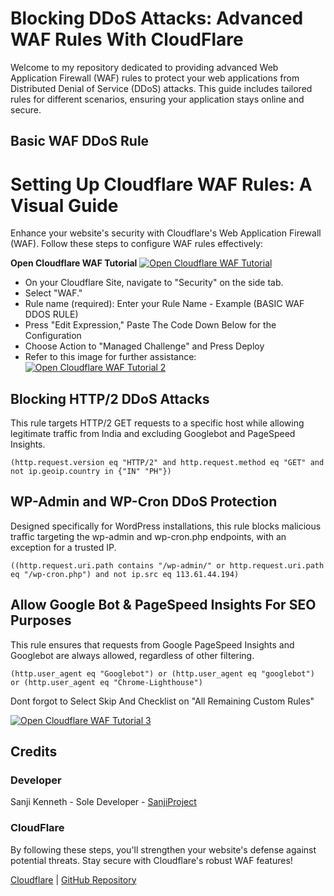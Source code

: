 # Blocking DDoS Attacks: Advanced WAF Rules With CloudFlare

Welcome to my repository dedicated to providing advanced Web Application Firewall (WAF) rules to protect your web applications from Distributed Denial of Service (DDoS) attacks. This guide includes tailored rules for different scenarios, ensuring your application stays online and secure.

## Basic WAF DDoS Rule
# Setting Up Cloudflare WAF Rules: A Visual Guide

Enhance your website's security with Cloudflare's Web Application Firewall (WAF). Follow these steps to configure WAF rules effectively:

**Open Cloudflare WAF Tutorial**
     [![Open Cloudflare WAF Tutorial](https://i.ibb.co/R9fzKGy/cf1.jpg)](https://i.ibb.co/R9fzKGy/cf1.jpg)
   - On your Cloudflare Site, navigate to "Security" on the side tab.
   - Select "WAF."
   - Rule name (required): Enter your Rule Name - Example (BASIC WAF DDOS RULE)
   - Press "Edit Expression," Paste The Code Down Below for the Configuration
   - Choose Action to "Managed Challenge" and Press Deploy
   - Refer to this image for further assistance:
     [![Open Cloudflare WAF Tutorial 2](https://i.ibb.co/1z1cCWV/CF2.jpg)](https://i.ibb.co/1z1cCWV/CF2.jpg)

## Blocking HTTP/2 DDoS Attacks

This rule targets HTTP/2 GET requests to a specific host while allowing legitimate traffic from India and excluding Googlebot and PageSpeed Insights.


    (http.request.version eq "HTTP/2" and http.request.method eq "GET" and not ip.geoip.country in {"IN" "PH"})


## WP-Admin and WP-Cron DDoS Protection

Designed specifically for WordPress installations, this rule blocks malicious traffic targeting the wp-admin and wp-cron.php endpoints, with an exception for a trusted IP.

    ((http.request.uri.path contains "/wp-admin/" or http.request.uri.path eq "/wp-cron.php") and not ip.src eq 113.61.44.194)


## Allow Google Bot & PageSpeed Insights For SEO Purposes

This rule ensures that requests from Google PageSpeed Insights and Googlebot are always allowed, regardless of other filtering.

    (http.user_agent eq "Googlebot") or (http.user_agent eq "googlebot") or (http.user_agent eq "Chrome-Lighthouse")

Dont forgot to Select Skip And Checklist on "All Remaining Custom Rules"

 [![Open Cloudflare WAF Tutorial 3](https://i.ibb.co/Pj9c5S6/cf3.jpg)](https://i.ibb.co/Pj9c5S6/cf3.jpg)

## Credits

### Developer

Sanji Kenneth - Sole Developer - [SanjiProject](https://github.com/SanjiProject/)

### CloudFlare

By following these steps, you'll strengthen your website's defense against potential threats. Stay secure with Cloudflare's robust WAF features!

[Cloudflare](https://dash.cloudflare.com/) | [GitHub Repository](https://github.com/SanjiProject)